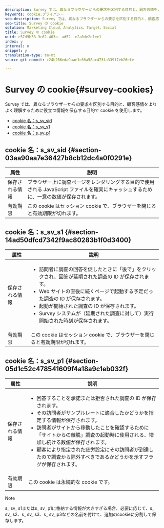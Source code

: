 ```yaml
---
description: Survey では、異なるブラウザーからの要求を区別する目的と、顧客感情をよりよく理解するために役立つ情報を保存する目的で cookie を使用します。
keywords: cookie;プライバシー
seo-description: Survey では、異なるブラウザーからの要求を区別する目的と、顧客感情をよりよく理解するために役立つ情報を保存する目的で cookie を使用します。
seo-title: Survey の cookie
solution: Marketing Cloud、Analytics、Target、Social
title: Survey の cookie
uuid: e57d9b58-3c62-463a- ad52- e2a0de2e1ee1
index: y
internal: n
snippet: y
translation-type: tm+mt
source-git-commit: c24b266eda9aae1e86a58ac473fa339f7eb26efe

---
```



# Survey の cookie{#survey-cookies}

Survey では、異なるブラウザーからの要求を区別する目的と、顧客感情をよりよく理解するために役立つ情報を保存する目的で cookie を使用します。

* [cookie 名：s_sv_sid](../cookies/cookies-survey.md#section-03aa90aa7e36427b8cb12dc4a0f0291e)
* [cookie 名：s_sv_s1](../cookies/cookies-survey.md#section-14ad50dfcd7342f9ac80283b1f0d3400)
* [cookie 名：s_sv_p1](../cookies/cookies-survey.md#section-05d1c52c478541609f4a18a9c1eb032f)

## cookie 名：s_sv_sid {#section-03aa90aa7e36427b8cb12dc4a0f0291e}

| 属性 | 説明 |
|---|---|
| 保存される情報 | ブラウザー上に調査ページをレンダリングする目的で使用される JavaScript ファイルを確実にキャッシュするために、一意の数値が保存されます。 |
| 有効期限 | この cookie はセッション cookie で、ブラウザーを閉じると有効期限が切れます。 |

## cookie 名：s_sv_s1 {#section-14ad50dfcd7342f9ac80283b1f0d3400}

<table id="table_6835D64C5D464A049F576621F2BE3FAD"> 
 <thead> 
  <tr> 
   <th colname="col1" class="entry"> 属性 </th> 
   <th colname="col2" class="entry"> 説明 </th> 
  </tr> 
 </thead>
 <tbody> 
  <tr> 
   <td colname="col1"> 保存される情報 </td> 
   <td colname="col2"> <p> 
     <ul id="ul_350369AFBEFF49938026D7D25D012A88"> 
      <li id="li_EA3D03382BFA474B802D1EE2054FABDB">訪問者に調査の回答を促したときに「後で」をクリックされ、回答が延期された調査の ID が保存されます。 </li> 
      <li id="li_6111E8D568D64D7CBFB906046134025C"> Web サイトの直後に続くページで起動する予定だった調査の ID が保存されます。 </li> 
      <li id="li_A16519F487654435B50577DA08654E70">起動が開始された調査の ID が保存されます。 </li> 
      <li id="li_8322C91846AB4A65B277C435D61660BF">Survey システムが（延期された調査に対して）実行開始された時刻が保存されます。 </li> 
     </ul> </p> </td> 
  </tr> 
  <tr> 
   <td colname="col1"> 有効期限 </td> 
   <td colname="col2"> この cookie はセッション cookie で、ブラウザーを閉じると有効期限が切れます。 </td> 
  </tr> 
 </tbody> 
</table>

## cookie 名：s_sv_p1 {#section-05d1c52c478541609f4a18a9c1eb032f}

<table id="table_8F6CC83D32D54BEE99884318AD126C98"> 
 <thead> 
  <tr> 
   <th colname="col1" class="entry"> 属性 </th> 
   <th colname="col2" class="entry"> 説明 </th> 
  </tr> 
 </thead>
 <tbody> 
  <tr> 
   <td colname="col1"> 保存される情報 </td> 
   <td colname="col2"> <p> 
     <ul id="ul_A2717AD89DA540468963E9E7FBD382D5"> 
      <li id="li_21B0165911C74BA796111E9C93142B95">回答することを承諾または拒否された調査の ID が保存されます。 </li> 
      <li id="li_DD966285CAE7438C9E43AFC4E91569F8">その訪問者がサンプルレートに適合したかどうかを指定する情報が保存されます。 </li> 
      <li id="li_27BD16FE78BC46C3846BFFE4DF65BCB3">訪問者がサイトから移動したことを確認するために「サイトからの離脱」調査の起動時に使用される、増加し続ける数値が保存されます。 </li> 
      <li id="li_0C9FF8939615407BB9A0DB24C7C31CE6">顧客により指定された疲労設定にその訪問者が到達したので調査から除外すべきであるかどうかを示すフラグが保存されます。 </li> 
     </ul> </p> </td> 
  </tr> 
  <tr> 
   <td colname="col1"> 有効期限 </td> 
   <td colname="col2"> この cookie は永続的な cookie です。 </td> 
  </tr> 
 </tbody> 
</table>

<a id="section_488AFFB899004968A2479B2423E6EEB7"></a>

>[!NOTE]
>
>s_ sv_ s1またはs_ sv_ p1に格納する情報が大きすぎる場合、必要に応じて、s_ sv_ s2、s_ sv_ s3、s_ sv_ p3などの名前を付けて、追加のcookieに分割して保存します。

